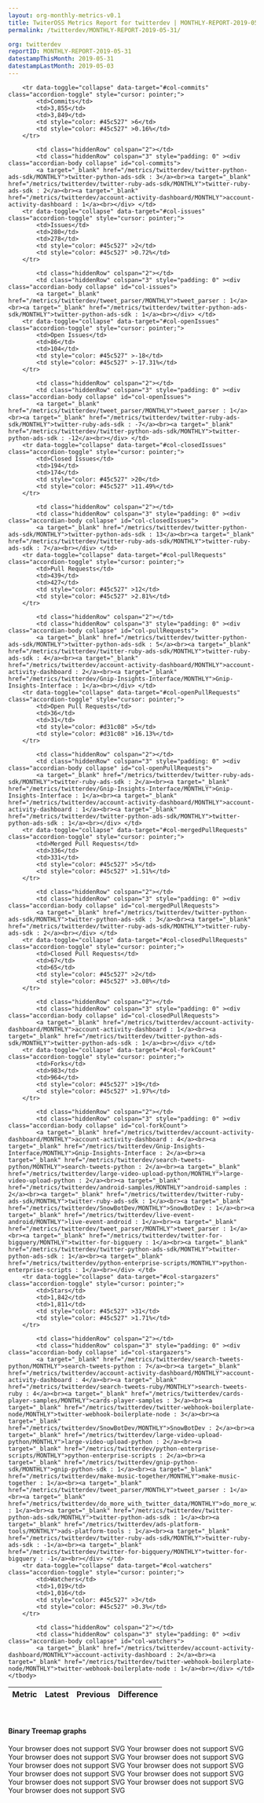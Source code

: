 ```yaml
---
layout: org-monthly-metrics-v0.1
title: TwiterOSS Metrics Report for twitterdev | MONTHLY-REPORT-2019-05-31
permalink: /twitterdev/MONTHLY-REPORT-2019-05-31/

org: twitterdev
reportID: MONTHLY-REPORT-2019-05-31
datestampThisMonth: 2019-05-31
datestampLastMonth: 2019-05-03
---
```



<table class="table table-condensed" style="border-collapse:collapse;">
    <thead>
    <tr>
        <th>Metric</th>
        <th>Latest</th>
        <th>Previous</th>
        <th colspan="2" style="text-align: center;">Difference</th>
    </tr>
    </thead>
    <tbody>

        <tr data-toggle="collapse" data-target="#col-commits" class="accordion-toggle" style="cursor: pointer;">
            <td>Commits</td>
            <td>3,855</td>
            <td>3,849</td>
            <td style="color: #45c527" >6</td>
            <td style="color: #45c527" >0.16%</td>
        </tr>
        
            <td class="hiddenRow" colspan="2"></td>
            <td class="hiddenRow" colspan="3" style="padding: 0" ><div class="accordian-body collapse" id="col-commits">
            <a target="_blank" href="/metrics/twitterdev/twitter-python-ads-sdk/MONTHLY">twitter-python-ads-sdk : 3</a><br><a target="_blank" href="/metrics/twitterdev/twitter-ruby-ads-sdk/MONTHLY">twitter-ruby-ads-sdk : 2</a><br><a target="_blank" href="/metrics/twitterdev/account-activity-dashboard/MONTHLY">account-activity-dashboard : 1</a><br></div> </td>
        <tr data-toggle="collapse" data-target="#col-issues" class="accordion-toggle" style="cursor: pointer;">
            <td>Issues</td>
            <td>280</td>
            <td>278</td>
            <td style="color: #45c527" >2</td>
            <td style="color: #45c527" >0.72%</td>
        </tr>
        
            <td class="hiddenRow" colspan="2"></td>
            <td class="hiddenRow" colspan="3" style="padding: 0" ><div class="accordian-body collapse" id="col-issues">
            <a target="_blank" href="/metrics/twitterdev/tweet_parser/MONTHLY">tweet_parser : 1</a><br><a target="_blank" href="/metrics/twitterdev/twitter-python-ads-sdk/MONTHLY">twitter-python-ads-sdk : 1</a><br></div> </td>
        <tr data-toggle="collapse" data-target="#col-openIssues" class="accordion-toggle" style="cursor: pointer;">
            <td>Open Issues</td>
            <td>86</td>
            <td>104</td>
            <td style="color: #45c527" >-18</td>
            <td style="color: #45c527" >-17.31%</td>
        </tr>
        
            <td class="hiddenRow" colspan="2"></td>
            <td class="hiddenRow" colspan="3" style="padding: 0" ><div class="accordian-body collapse" id="col-openIssues">
            <a target="_blank" href="/metrics/twitterdev/tweet_parser/MONTHLY">tweet_parser : 1</a><br><a target="_blank" href="/metrics/twitterdev/twitter-ruby-ads-sdk/MONTHLY">twitter-ruby-ads-sdk : -7</a><br><a target="_blank" href="/metrics/twitterdev/twitter-python-ads-sdk/MONTHLY">twitter-python-ads-sdk : -12</a><br></div> </td>
        <tr data-toggle="collapse" data-target="#col-closedIssues" class="accordion-toggle" style="cursor: pointer;">
            <td>Closed Issues</td>
            <td>194</td>
            <td>174</td>
            <td style="color: #45c527" >20</td>
            <td style="color: #45c527" >11.49%</td>
        </tr>
        
            <td class="hiddenRow" colspan="2"></td>
            <td class="hiddenRow" colspan="3" style="padding: 0" ><div class="accordian-body collapse" id="col-closedIssues">
            <a target="_blank" href="/metrics/twitterdev/twitter-python-ads-sdk/MONTHLY">twitter-python-ads-sdk : 13</a><br><a target="_blank" href="/metrics/twitterdev/twitter-ruby-ads-sdk/MONTHLY">twitter-ruby-ads-sdk : 7</a><br></div> </td>
        <tr data-toggle="collapse" data-target="#col-pullRequests" class="accordion-toggle" style="cursor: pointer;">
            <td>Pull Requests</td>
            <td>439</td>
            <td>427</td>
            <td style="color: #45c527" >12</td>
            <td style="color: #45c527" >2.81%</td>
        </tr>
        
            <td class="hiddenRow" colspan="2"></td>
            <td class="hiddenRow" colspan="3" style="padding: 0" ><div class="accordian-body collapse" id="col-pullRequests">
            <a target="_blank" href="/metrics/twitterdev/twitter-python-ads-sdk/MONTHLY">twitter-python-ads-sdk : 5</a><br><a target="_blank" href="/metrics/twitterdev/twitter-ruby-ads-sdk/MONTHLY">twitter-ruby-ads-sdk : 4</a><br><a target="_blank" href="/metrics/twitterdev/account-activity-dashboard/MONTHLY">account-activity-dashboard : 2</a><br><a target="_blank" href="/metrics/twitterdev/Gnip-Insights-Interface/MONTHLY">Gnip-Insights-Interface : 1</a><br></div> </td>
        <tr data-toggle="collapse" data-target="#col-openPullRequests" class="accordion-toggle" style="cursor: pointer;">
            <td>Open Pull Requests</td>
            <td>36</td>
            <td>31</td>
            <td style="color: #d31c08" >5</td>
            <td style="color: #d31c08" >16.13%</td>
        </tr>
        
            <td class="hiddenRow" colspan="2"></td>
            <td class="hiddenRow" colspan="3" style="padding: 0" ><div class="accordian-body collapse" id="col-openPullRequests">
            <a target="_blank" href="/metrics/twitterdev/twitter-ruby-ads-sdk/MONTHLY">twitter-ruby-ads-sdk : 2</a><br><a target="_blank" href="/metrics/twitterdev/Gnip-Insights-Interface/MONTHLY">Gnip-Insights-Interface : 1</a><br><a target="_blank" href="/metrics/twitterdev/account-activity-dashboard/MONTHLY">account-activity-dashboard : 1</a><br><a target="_blank" href="/metrics/twitterdev/twitter-python-ads-sdk/MONTHLY">twitter-python-ads-sdk : 1</a><br></div> </td>
        <tr data-toggle="collapse" data-target="#col-mergedPullRequests" class="accordion-toggle" style="cursor: pointer;">
            <td>Merged Pull Requests</td>
            <td>336</td>
            <td>331</td>
            <td style="color: #45c527" >5</td>
            <td style="color: #45c527" >1.51%</td>
        </tr>
        
            <td class="hiddenRow" colspan="2"></td>
            <td class="hiddenRow" colspan="3" style="padding: 0" ><div class="accordian-body collapse" id="col-mergedPullRequests">
            <a target="_blank" href="/metrics/twitterdev/twitter-python-ads-sdk/MONTHLY">twitter-python-ads-sdk : 3</a><br><a target="_blank" href="/metrics/twitterdev/twitter-ruby-ads-sdk/MONTHLY">twitter-ruby-ads-sdk : 2</a><br></div> </td>
        <tr data-toggle="collapse" data-target="#col-closedPullRequests" class="accordion-toggle" style="cursor: pointer;">
            <td>Closed Pull Requests</td>
            <td>67</td>
            <td>65</td>
            <td style="color: #45c527" >2</td>
            <td style="color: #45c527" >3.08%</td>
        </tr>
        
            <td class="hiddenRow" colspan="2"></td>
            <td class="hiddenRow" colspan="3" style="padding: 0" ><div class="accordian-body collapse" id="col-closedPullRequests">
            <a target="_blank" href="/metrics/twitterdev/account-activity-dashboard/MONTHLY">account-activity-dashboard : 1</a><br><a target="_blank" href="/metrics/twitterdev/twitter-python-ads-sdk/MONTHLY">twitter-python-ads-sdk : 1</a><br></div> </td>
        <tr data-toggle="collapse" data-target="#col-forkCount" class="accordion-toggle" style="cursor: pointer;">
            <td>Forks</td>
            <td>983</td>
            <td>964</td>
            <td style="color: #45c527" >19</td>
            <td style="color: #45c527" >1.97%</td>
        </tr>
        
            <td class="hiddenRow" colspan="2"></td>
            <td class="hiddenRow" colspan="3" style="padding: 0" ><div class="accordian-body collapse" id="col-forkCount">
            <a target="_blank" href="/metrics/twitterdev/account-activity-dashboard/MONTHLY">account-activity-dashboard : 4</a><br><a target="_blank" href="/metrics/twitterdev/Gnip-Insights-Interface/MONTHLY">Gnip-Insights-Interface : 2</a><br><a target="_blank" href="/metrics/twitterdev/search-tweets-python/MONTHLY">search-tweets-python : 2</a><br><a target="_blank" href="/metrics/twitterdev/large-video-upload-python/MONTHLY">large-video-upload-python : 2</a><br><a target="_blank" href="/metrics/twitterdev/android-samples/MONTHLY">android-samples : 2</a><br><a target="_blank" href="/metrics/twitterdev/twitter-ruby-ads-sdk/MONTHLY">twitter-ruby-ads-sdk : 1</a><br><a target="_blank" href="/metrics/twitterdev/SnowBotDev/MONTHLY">SnowBotDev : 1</a><br><a target="_blank" href="/metrics/twitterdev/live-event-android/MONTHLY">live-event-android : 1</a><br><a target="_blank" href="/metrics/twitterdev/tweet_parser/MONTHLY">tweet_parser : 1</a><br><a target="_blank" href="/metrics/twitterdev/twitter-for-bigquery/MONTHLY">twitter-for-bigquery : 1</a><br><a target="_blank" href="/metrics/twitterdev/twitter-python-ads-sdk/MONTHLY">twitter-python-ads-sdk : 1</a><br><a target="_blank" href="/metrics/twitterdev/python-enterprise-scripts/MONTHLY">python-enterprise-scripts : 1</a><br></div> </td>
        <tr data-toggle="collapse" data-target="#col-stargazers" class="accordion-toggle" style="cursor: pointer;">
            <td>Stars</td>
            <td>1,842</td>
            <td>1,811</td>
            <td style="color: #45c527" >31</td>
            <td style="color: #45c527" >1.71%</td>
        </tr>
        
            <td class="hiddenRow" colspan="2"></td>
            <td class="hiddenRow" colspan="3" style="padding: 0" ><div class="accordian-body collapse" id="col-stargazers">
            <a target="_blank" href="/metrics/twitterdev/search-tweets-python/MONTHLY">search-tweets-python : 7</a><br><a target="_blank" href="/metrics/twitterdev/account-activity-dashboard/MONTHLY">account-activity-dashboard : 4</a><br><a target="_blank" href="/metrics/twitterdev/search-tweets-ruby/MONTHLY">search-tweets-ruby : 4</a><br><a target="_blank" href="/metrics/twitterdev/cards-player-samples/MONTHLY">cards-player-samples : 3</a><br><a target="_blank" href="/metrics/twitterdev/twitter-webhook-boilerplate-node/MONTHLY">twitter-webhook-boilerplate-node : 3</a><br><a target="_blank" href="/metrics/twitterdev/SnowBotDev/MONTHLY">SnowBotDev : 2</a><br><a target="_blank" href="/metrics/twitterdev/large-video-upload-python/MONTHLY">large-video-upload-python : 2</a><br><a target="_blank" href="/metrics/twitterdev/python-enterprise-scripts/MONTHLY">python-enterprise-scripts : 2</a><br><a target="_blank" href="/metrics/twitterdev/gnip-python-sdk/MONTHLY">gnip-python-sdk : 1</a><br><a target="_blank" href="/metrics/twitterdev/make-music-together/MONTHLY">make-music-together : 1</a><br><a target="_blank" href="/metrics/twitterdev/tweet_parser/MONTHLY">tweet_parser : 1</a><br><a target="_blank" href="/metrics/twitterdev/do_more_with_twitter_data/MONTHLY">do_more_with_twitter_data : 1</a><br><a target="_blank" href="/metrics/twitterdev/twitter-python-ads-sdk/MONTHLY">twitter-python-ads-sdk : 1</a><br><a target="_blank" href="/metrics/twitterdev/ads-platform-tools/MONTHLY">ads-platform-tools : 1</a><br><a target="_blank" href="/metrics/twitterdev/twitter-ruby-ads-sdk/MONTHLY">twitter-ruby-ads-sdk : -1</a><br><a target="_blank" href="/metrics/twitterdev/twitter-for-bigquery/MONTHLY">twitter-for-bigquery : -1</a><br></div> </td>
        <tr data-toggle="collapse" data-target="#col-watchers" class="accordion-toggle" style="cursor: pointer;">
            <td>Watchers</td>
            <td>1,019</td>
            <td>1,016</td>
            <td style="color: #45c527" >3</td>
            <td style="color: #45c527" >0.3%</td>
        </tr>
        
            <td class="hiddenRow" colspan="2"></td>
            <td class="hiddenRow" colspan="3" style="padding: 0" ><div class="accordian-body collapse" id="col-watchers">
            <a target="_blank" href="/metrics/twitterdev/account-activity-dashboard/MONTHLY">account-activity-dashboard : 2</a><br><a target="_blank" href="/metrics/twitterdev/twitter-webhook-boilerplate-node/MONTHLY">twitter-webhook-boilerplate-node : 1</a><br></div> </td>
    </tbody>
</table>
<div class="graph-container">
<br>
<h4>Binary Treemap graphs</h4>
<div class="row">
	<object class="cell" type="image/svg+xml" data="/metrics/graphs/twitterdev/treemap_monthly_closedPullRequests.svg">
		Your browser does not support SVG
	</object>
	<object class="cell" type="image/svg+xml" data="/metrics/graphs/twitterdev/treemap_monthly_mergedPullRequests.svg">
		Your browser does not support SVG
	</object>
	<object class="cell" type="image/svg+xml" data="/metrics/graphs/twitterdev/treemap_monthly_openPullRequests.svg">
		Your browser does not support SVG
	</object>
	<object class="cell" type="image/svg+xml" data="/metrics/graphs/twitterdev/treemap_monthly_watchers.svg">
		Your browser does not support SVG
	</object>
	<object class="cell" type="image/svg+xml" data="/metrics/graphs/twitterdev/treemap_monthly_stargazers.svg">
		Your browser does not support SVG
	</object>
	<object class="cell" type="image/svg+xml" data="/metrics/graphs/twitterdev/treemap_monthly_issues.svg">
		Your browser does not support SVG
	</object>
	<object class="cell" type="image/svg+xml" data="/metrics/graphs/twitterdev/treemap_monthly_commits.svg">
		Your browser does not support SVG
	</object>
	<object class="cell" type="image/svg+xml" data="/metrics/graphs/twitterdev/treemap_monthly_closedIssues.svg">
		Your browser does not support SVG
	</object>
	<object class="cell" type="image/svg+xml" data="/metrics/graphs/twitterdev/treemap_monthly_pullRequests.svg">
		Your browser does not support SVG
	</object>
	<object class="cell" type="image/svg+xml" data="/metrics/graphs/twitterdev/treemap_monthly_forkCount.svg">
		Your browser does not support SVG
	</object>
	<object class="cell" type="image/svg+xml" data="/metrics/graphs/twitterdev/treemap_monthly_openIssues.svg">
		Your browser does not support SVG
	</object>
</div>
</div>
